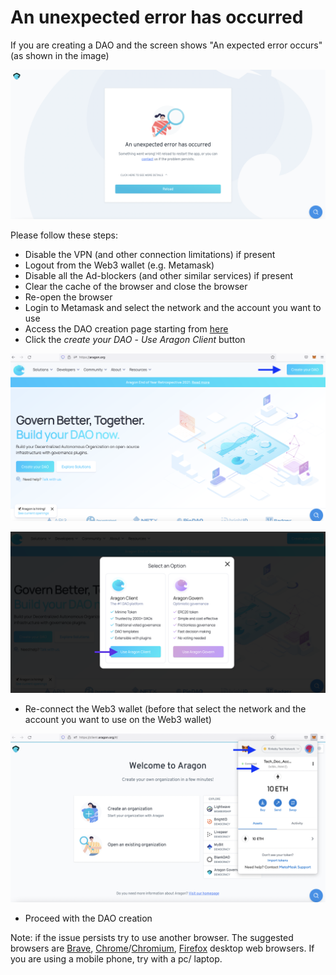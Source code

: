 # An unexpected error has occurred

If you are creating a DAO and the screen shows "An expected error occurs" (as shown in the image)

![](<../../../.gitbook/assets/Schermata 2022-02-03 alle 08.48.36 (1).png>)

Please follow these steps:

* Disable the VPN (and other connection limitations) if present
* Logout from the Web3 wallet (e.g. Metamask)
* Disable all the Ad-blockers (and other similar services) if present
* Clear the cache of the browser and close the browser
* Re-open the browser
* Login to Metamask and select the network and the account you want to use
* Access the DAO creation page starting from [here](https://aragon.org)
* Click the _create your DAO_ - _Use Aragon Client_ button

![Click the Create a DAO button](<../../../.gitbook/assets/Schermata 2022-02-03 alle 09.15.03.png>)

![Click the Aragon Client Button](<../../../.gitbook/assets/Schermata 2022-02-03 alle 09.08.30 (2).png>)

* Re-connect the Web3 wallet (before that select the network and the account you want to use on the Web3 wallet)

![Select the network and the account on your web3 wallet (aka metamask)](<../../../.gitbook/assets/Schermata 2022-02-03 alle 09.13.16.png>)

* Proceed with the DAO creation

Note: if the issue persists try to use another browser. The suggested browsers are [Brave](https://brave.com/), [Chrome](https://www.google.com/chrome/)/[Chromium](https://www.chromium.org/getting-involved/download-chromium), [Firefox](https://www.mozilla.org/) desktop web browsers. If you are using a mobile phone, try with a pc/ laptop.
